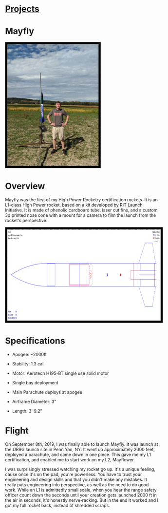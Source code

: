 # [Projects](http://vlarko.com/Projects)
# Mayfly

<img src="/Photos/L1_2.jpg" height="400" style="border:7px solid black">

# Overview
Mayfly was the first of my High Power Rocketry certification rockets. It is an L1-class High Power rocket, based on a kit developed by RIT Launch Initiative. It is made of phenolic cardboard tube, laser cut fins, and a custom 3d printed nose cone with a mount for a camera to film the launch from the rocket's perspective.

<img src="/Photos/L1_4.PNG" height="300" style="border:7px solid black">

# Specifications
- Apogee: ~2000ft
- Stability: 1.3 cal
- Motor: Aerotech H195-BT single use solid motor
- Single bay deployment
- Main Parachute deploys at apogee  
    
- Airframe Diameter: 3"
- Length: 3' 9.2"

# Flight
On September 8th, 2019, I was finally able to launch Mayfly. It was launch at the URRG launch site in Penn Yan, NY. It went up approximately 2000 feet, deployed a parachute, and came down in one piece. This gave me my L1 certification, and enabled me to start work on my L2, Mayflower.  
  
I was surprisingly stressed watching my rocket go up. It's a unique feeling, cause once it's on the pad, you're powerless. You have to trust your engineering and design skills and that you didn't make any mistakes. It really puts engineering into perspective, as well as the need to do good work. While an L1 is admittedly small scale, when you hear the range safety officer count down the seconds until your creation gets launched 2000 ft in the air in seconds, it's honestly nerve-racking. But in the end it worked and I got my full rocket back, instead of shredded scraps.
